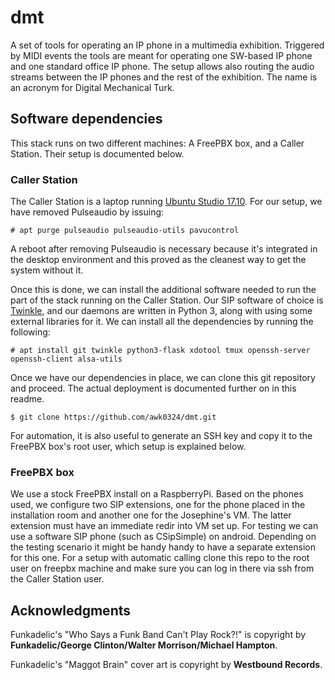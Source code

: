 dmt
===

A set of tools for operating an IP phone in a multimedia exhibition. Triggered by MIDI events the tools are meant for operating one SW-based IP phone and one standard office IP phone. The setup allows also routing the audio streams between the IP phones and the rest of the exhibition.
The name is an acronym for Digital Mechanical Turk.


Software dependencies
---------------------

This stack runs on two different machines: A FreePBX box, and a Caller
Station. Their setup is documented below.


### Caller Station

The Caller Station is a laptop running [Ubuntu Studio
17.10](https://ubuntustudio.org/). For our setup, we have removed
Pulseaudio by issuing:

```
# apt purge pulseaudio pulseaudio-utils pavucontrol
```

A reboot after removing Pulseaudio is necessary because it's integrated
in the desktop environment and this proved as the cleanest way to get
the system without it.

Once this is done, we can install the additional software needed to run
the part of the stack running on the Caller Station. Our SIP software of
choice is [Twinkle](http://www.twinklephone.com/), and our daemons are
written in Python 3, along with using some external libraries for it. We
can install all the dependencies by running the following:

```
# apt install git twinkle python3-flask xdotool tmux openssh-server openssh-client alsa-utils
```

Once we have our dependencies in place, we can clone this git repository
and proceed. The actual deployment is documented further on in this
readme.

```
$ git clone https://github.com/awk0324/dmt.git
```

For automation, it is also useful to generate an SSH key and copy it to
the FreePBX box's root user, which setup is explained below.


### FreePBX box

We use a stock FreePBX install on a RaspberryPi. Based on the phones used, we configure two SIP extensions, one for the phone placed in the installation room and another one for the Josephine's VM. The latter extension must have an immediate redir into VM set up. 
For testing we can use a software SIP phone (such as CSipSimple) on android. Depending on the testing scenario it might be handy handy to have a separate extension for this one.
For a setup with automatic calling clone this repo to the root user on freepbx machine and make sure you can log in there via ssh from the Caller Station user.


Acknowledgments
---------------

Funkadelic's "Who Says a Funk Band Can't Play Rock?!" is copyright by
**Funkadelic/George Clinton/Walter Morrison/Michael Hampton**.

Funkadelic's "Maggot Brain" cover art is copyright by **Westbound
Records**.
